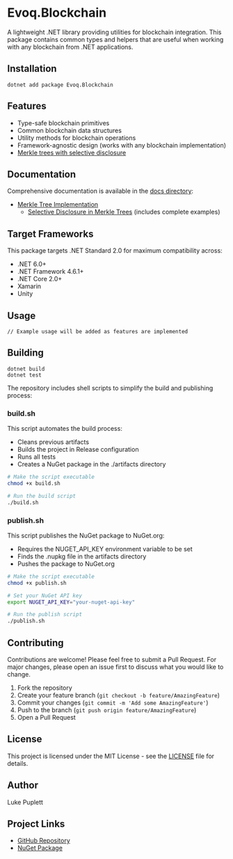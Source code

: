 # Evoq.Blockchain

A lightweight .NET library providing utilities for blockchain integration. This package contains common types and helpers that are useful when working with any blockchain from .NET applications.

## Installation

```
dotnet add package Evoq.Blockchain
```

## Features

- Type-safe blockchain primitives
- Common blockchain data structures
- Utility methods for blockchain operations
- Framework-agnostic design (works with any blockchain implementation)
- [Merkle trees with selective disclosure](./docs/merkle/selective-disclosure.md)

## Documentation

Comprehensive documentation is available in the [docs directory](./docs/):

- [Merkle Tree Implementation](./docs/merkle/README.md)
  - [Selective Disclosure in Merkle Trees](./docs/merkle/selective-disclosure.md) (includes complete examples)

## Target Frameworks

This package targets .NET Standard 2.0 for maximum compatibility across:
- .NET 6.0+
- .NET Framework 4.6.1+
- .NET Core 2.0+
- Xamarin
- Unity

## Usage

```
// Example usage will be added as features are implemented
```

## Building

```
dotnet build
dotnet test
```

The repository includes shell scripts to simplify the build and publishing process:

### build.sh

This script automates the build process:
- Cleans previous artifacts
- Builds the project in Release configuration
- Runs all tests
- Creates a NuGet package in the ./artifacts directory

```bash
# Make the script executable
chmod +x build.sh

# Run the build script
./build.sh
```

### publish.sh

This script publishes the NuGet package to NuGet.org:
- Requires the NUGET_API_KEY environment variable to be set
- Finds the .nupkg file in the artifacts directory
- Pushes the package to NuGet.org

```bash
# Make the script executable
chmod +x publish.sh

# Set your NuGet API key
export NUGET_API_KEY="your-nuget-api-key"

# Run the publish script
./publish.sh
```

## Contributing

Contributions are welcome! Please feel free to submit a Pull Request. For major changes, please open an issue first to discuss what you would like to change.

1. Fork the repository
2. Create your feature branch (`git checkout -b feature/AmazingFeature`)
3. Commit your changes (`git commit -m 'Add some AmazingFeature'`)
4. Push to the branch (`git push origin feature/AmazingFeature`)
5. Open a Pull Request

## License

This project is licensed under the MIT License - see the [LICENSE](LICENSE) file for details.

## Author

Luke Puplett

## Project Links

- [GitHub Repository](https://github.com/lukepuplett/evoq-blockchain)
- [NuGet Package](https://www.nuget.org/packages/Evoq.Blockchain)